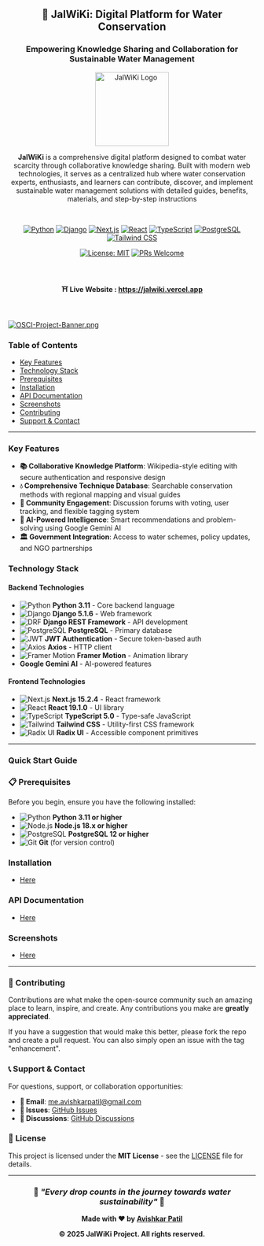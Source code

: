 <h2 align="center">🌊 JalWiKi: Digital Platform for Water Conservation</h2>

<h3 align="center">Empowering Knowledge Sharing and Collaboration for Sustainable Water Management</h3>

<div align="center">
<img src="https://i.ibb.co/FL6KV7P9/JalWiKi.png" alt="JalWiKi Logo" width="150" >
</div>

<p align="center"><b>JalWiKi</b> is a comprehensive digital platform designed to combat water scarcity through collaborative knowledge sharing. Built with modern web technologies, it serves as a centralized hub where water conservation experts, enthusiasts, and learners can contribute, discover, and implement sustainable water management solutions with detailed guides, benefits, materials, and step-by-step instructions</p><br>

<div align="center"> 
  
  [![Python](https://img.shields.io/badge/Python-3.11-blue?style=for-the-badge&logo=python&logoColor=white)](https://python.org)
  [![Django](https://img.shields.io/badge/Django-5.1.6-green?style=for-the-badge&logo=django&logoColor=white)](https://djangoproject.com)
  [![Next.js](https://img.shields.io/badge/Next.js-15.2.4-black?style=for-the-badge&logo=next.js&logoColor=white)](https://nextjs.org)
  [![React](https://img.shields.io/badge/React-19.1.0-blue?style=for-the-badge&logo=react&logoColor=white)](https://reactjs.org)
  [![TypeScript](https://img.shields.io/badge/TypeScript-5.0-blue?style=for-the-badge&logo=typescript&logoColor=white)](https://typescriptlang.org)
  [![PostgreSQL](https://img.shields.io/badge/PostgreSQL-12+-blue?style=for-the-badge&logo=postgresql&logoColor=white)](https://postgresql.org)
  [![Tailwind CSS](https://img.shields.io/badge/Tailwind_CSS-3.4.17-38B2AC?style=for-the-badge&logo=tailwind-css&logoColor=white)](https://tailwindcss.com)
  
  [![License: MIT](https://img.shields.io/badge/License-MIT-yellow.svg?style=for-the-badge)](https://opensource.org/licenses/MIT)
  [![PRs Welcome](https://img.shields.io/badge/PRs-welcome-brightgreen.svg?style=for-the-badge)](http://makeapullrequest.com)
  
</div>
<br>
<h4 align="center">⛩️ Live Website : <a href="https://jalwiki.vercel.app/">https://jalwiki.vercel.app</a></h4>

<br>

[![OSCI-Project-Banner.png](https://i.postimg.cc/76mJvBmF/OSCI-Project-Banner.png)](https://postimg.cc/8JfzMb84)

### Table of Contents
- [Key Features](#key-features)
- [Technology Stack](#technology-stack)
- [Prerequisites](#-prerequisites)
- [Installation](#installation)
- [API Documentation](#api-documentation)
- [Screenshots](#screenshots)
- [Contributing](#-contributing)
- [Support & Contact](#-support--contact)

---
### Key Features

- **📚 Collaborative Knowledge Platform**: Wikipedia-style editing with secure authentication and responsive design
- **💧 Comprehensive Technique Database**: Searchable conservation methods with regional mapping and visual guides
- **🤝 Community Engagement**: Discussion forums with voting, user tracking, and flexible tagging system
- **🤖 AI-Powered Intelligence**: Smart recommendations and problem-solving using Google Gemini AI
- **🏛️ Government Integration**: Access to water schemes, policy updates, and NGO partnerships



### Technology Stack

#### **Backend Technologies**
- ![Python](https://img.shields.io/badge/Python-3776AB?style=flat&logo=python&logoColor=white) **Python 3.11** - Core backend language
- ![Django](https://img.shields.io/badge/Django-092E20?style=flat&logo=django&logoColor=white) **Django 5.1.6** - Web framework
- ![DRF](https://img.shields.io/badge/DRF-ff1709?style=flat&logo=django&logoColor=white) **Django REST Framework** - API development
- ![PostgreSQL](https://img.shields.io/badge/PostgreSQL-316192?style=flat&logo=postgresql&logoColor=white) **PostgreSQL** - Primary database
- ![JWT](https://img.shields.io/badge/JWT-000000?style=flat&logo=JSON%20web%20tokens&logoColor=white) **JWT Authentication** - Secure token-based auth
- ![Axios](https://img.shields.io/badge/Axios-5A29E4?style=flat&logo=axios&logoColor=white) **Axios** - HTTP client
- ![Framer Motion](https://img.shields.io/badge/Framer_Motion-black?style=flat&logo=framer&logoColor=blue) **Framer Motion** - Animation library
- **Google Gemini AI** - AI-powered features

#### **Frontend Technologies**
- ![Next.js](https://img.shields.io/badge/Next.js-000000?style=flat&logo=nextdotjs&logoColor=white) **Next.js 15.2.4** - React framework
- ![React](https://img.shields.io/badge/React-20232A?style=flat&logo=react&logoColor=61DAFB) **React 19.1.0** - UI library
- ![TypeScript](https://img.shields.io/badge/TypeScript-007ACC?style=flat&logo=typescript&logoColor=white) **TypeScript 5.0** - Type-safe JavaScript
- ![Tailwind](https://img.shields.io/badge/Tailwind_CSS-38B2AC?style=flat&logo=tailwind-css&logoColor=white) **Tailwind CSS** - Utility-first CSS framework
- ![Radix UI](https://img.shields.io/badge/Radix_UI-161618?style=flat&logo=radix-ui&logoColor=white) **Radix UI** - Accessible component primitives


---

### Quick Start Guide

### 📋 Prerequisites

Before you begin, ensure you have the following installed:

- ![Python](https://img.shields.io/badge/Python-3.11+-blue?style=flat&logo=python) **Python 3.11 or higher**
- ![Node.js](https://img.shields.io/badge/Node.js-18+-green?style=flat&logo=node.js) **Node.js 18.x or higher**
- ![PostgreSQL](https://img.shields.io/badge/PostgreSQL-12+-blue?style=flat&logo=postgresql) **PostgreSQL 12 or higher**
- ![Git](https://img.shields.io/badge/Git-Latest-orange?style=flat&logo=git) **Git** (for version control)


### Installation
- [Here](Installation.md)

### API Documentation
- [Here](API_Documentation.md)

### Screenshots
- [Here](Screenshots.md)

----

### 🤝 Contributing

Contributions are what make the open-source community such an amazing place to learn, inspire, and create. Any contributions you make are **greatly appreciated**.

If you have a suggestion that would make this better, please fork the repo and create a pull request. You can also simply open an issue with the tag "enhancement".


### 📞 Support & Contact

For questions, support, or collaboration opportunities:

- **📧 Email**: [me.avishkarpatil@gmail.com](mailto:me.avishkarpatil@gmail.com)
- **🐛 Issues**: [GitHub Issues](https://github.com/AvishkarPatil/JalWiKi/issues)
- **💬 Discussions**: [GitHub Discussions](https://github.com/AvishkarPatil/JalWiKi/discussions)

### 📄 License

This project is licensed under the **MIT License** - see the [LICENSE](LICENSE) file for details.

----

<div align="center">
  
  ### 🌊 *"Every drop counts in the journey towards water sustainability"* 🌊
  
  **Made with ❤️ by [Avishkar Patil](https://github.com/avishkarPatil/)**
  
  **© 2025 JalWiKi Project. All rights reserved.**
  
</div>
